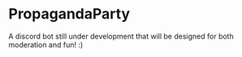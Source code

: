 # PropagandaParty
A discord bot still under development that will be designed for both moderation and fun! :)
